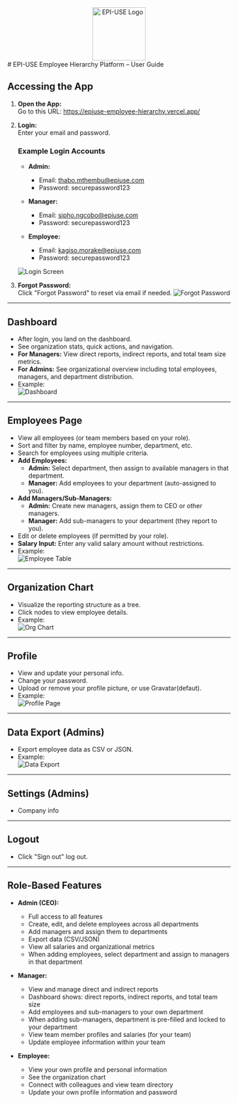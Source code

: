 
<div align="center">
  <img src="apps/frontend/public/logo.png" alt="EPI-USE Logo" width="120"/>
</div>
# EPI-USE Employee Hierarchy Platform – User Guide

## Accessing the App

1. **Open the App:**  
  Go to this URL: https://epiuse-employee-hierarchy.vercel.app/

2. **Login:**  
   Enter your email and password.

   ### Example Login Accounts

   - **Admin:**
     - Email: thabo.mthembu@epiuse.com
     - Password: securepassword123

   - **Manager:**
     - Email: sipho.ngcobo@epiuse.com
     - Password: securepassword123

   - **Employee:**
     - Email: kagiso.morake@epiuse.com
     - Password: securepassword123

   ![Login Screen](apps/frontend/public/demo/login.png)

3. **Forgot Password:**  
   Click "Forgot Password" to reset via email if needed.
   ![Forgot Password](apps/frontend/public/demo/forgot-password.png)

---

## Dashboard

- After login, you land on the dashboard.
- See organization stats, quick actions, and navigation.
- **For Managers:** View direct reports, indirect reports, and total team size metrics.
- **For Admins:** See organizational overview including total employees, managers, and department distribution.
- Example:  
  ![Dashboard](apps/frontend/public/demo/dashboard.png)

---

## Employees Page

- View all employees (or team members based on your role).
- Sort and filter by name, employee number, department, etc.
- Search for employees using multiple criteria.
- **Add Employees:**
  - **Admin:** Select department, then assign to available managers in that department.
  - **Manager:** Add employees to your department (auto-assigned to you).
- **Add Managers/Sub-Managers:**
  - **Admin:** Create new managers, assign them to CEO or other managers.
  - **Manager:** Add sub-managers to your department (they report to you).
- Edit or delete employees (if permitted by your role).
- **Salary Input:** Enter any valid salary amount without restrictions.
- Example:  
  ![Employee Table](apps/frontend/public/demo/employees-table.png)

---

## Organization Chart

- Visualize the reporting structure as a tree.
- Click nodes to view employee details.
- Example:  
  ![Org Chart](apps/frontend/public/demo/org-chart.png)

---

## Profile

- View and update your personal info.
- Change your password.
- Upload or remove your profile picture, or use Gravatar(defaut).
- Example:  
  ![Profile Page](apps/frontend/public/demo/profile.png)
  

---

## Data Export (Admins)

- Export employee data as CSV or JSON.
- Example:  
  ![Data Export](apps/frontend/public/demo/data-export.png)

---

## Settings (Admins)

- Company info

---

## Logout

- Click "Sign out" log out.

---

## Role-Based Features

- **Admin (CEO):** 
  - Full access to all features
  - Create, edit, and delete employees across all departments
  - Add managers and assign them to departments
  - Export data (CSV/JSON)
  - View all salaries and organizational metrics
  - When adding employees, select department and assign to managers in that department
  
- **Manager:** 
  - View and manage direct and indirect reports
  - Dashboard shows: direct reports, indirect reports, and total team size
  - Add employees and sub-managers to your own department
  - When adding sub-managers, department is pre-filled and locked to your department
  - View team member profiles and salaries (for your team)
  - Update employee information within your team
  
- **Employee:** 
  - View your own profile and personal information
  - See the organization chart
  - Connect with colleagues and view team directory
  - Update your own profile information and password
